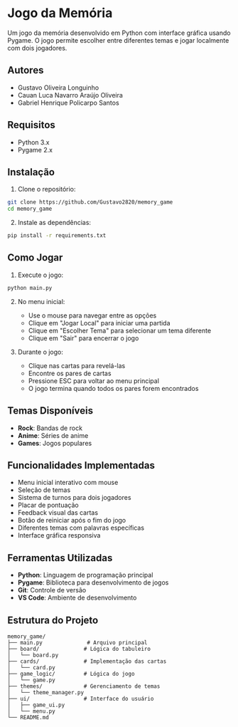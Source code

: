 # Jogo da Memória

Um jogo da memória desenvolvido em Python com interface gráfica usando Pygame. O jogo permite escolher entre diferentes temas e jogar localmente com dois jogadores.

## Autores

- Gustavo Oliveira Longuinho
- Cauan Luca Navarro Araújo Oliveira
- Gabriel Henrique Policarpo Santos

## Requisitos

- Python 3.x
- Pygame 2.x

## Instalação

1. Clone o repositório:
```bash
git clone https://github.com/Gustavo2820/memory_game
cd memory_game
```

2. Instale as dependências:
```bash
pip install -r requirements.txt
```

## Como Jogar

1. Execute o jogo:
```bash
python main.py
```

2. No menu inicial:
   - Use o mouse para navegar entre as opções
   - Clique em "Jogar Local" para iniciar uma partida
   - Clique em "Escolher Tema" para selecionar um tema diferente
   - Clique em "Sair" para encerrar o jogo

3. Durante o jogo:
   - Clique nas cartas para revelá-las
   - Encontre os pares de cartas
   - Pressione ESC para voltar ao menu principal
   - O jogo termina quando todos os pares forem encontrados

## Temas Disponíveis

- **Rock**: Bandas de rock
- **Anime**: Séries de anime
- **Games**: Jogos populares

## Funcionalidades Implementadas

- Menu inicial interativo com mouse
- Seleção de temas
- Sistema de turnos para dois jogadores
- Placar de pontuação
- Feedback visual das cartas
- Botão de reiniciar após o fim do jogo
- Diferentes temas com palavras específicas
- Interface gráfica responsiva

## Ferramentas Utilizadas

- **Python**: Linguagem de programação principal
- **Pygame**: Biblioteca para desenvolvimento de jogos
- **Git**: Controle de versão
- **VS Code**: Ambiente de desenvolvimento

## Estrutura do Projeto

```
memory_game/
├── main.py              # Arquivo principal
├── board/              # Lógica do tabuleiro
│   └── board.py
├── cards/              # Implementação das cartas
│   └── card.py
├── game_logic/         # Lógica do jogo
│   └── game.py
├── themes/             # Gerenciamento de temas
│   └── theme_manager.py
├── ui/                 # Interface do usuário
│   ├── game_ui.py
│   └── menu.py
└── README.md
```